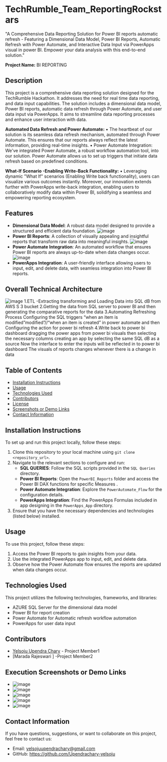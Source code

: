 # TechRumble_Team_ReportingRockstars
"A Comprehensive Data Reporting Solution for Power BI reports automatic refresh - Featuring a Dimensional Data Model, Power BI Reports, Automatic Refresh with Power Automate, and Interactive Data Input via PowerApps visual in power BI. Empower your data analysis with this end-to-end solution."

**Project Name:** BI REPORTING
## Description
This project is a comprehensive data reporting solution designed for the TechRumble Hackathon. It addresses the need for real time data  reporting, and data input capabilities. The solution includes a dimensional data model, Power BI reports, automatic data refresh through Power Automate, and user data input via PowerApps. It aims to streamline data reporting processes and enhance user interaction with data.

**Automated Data Refresh and Power Automate:**
▪ The heartbeat of our solution is its seamless data refresh mechanism, automated through Power Automate. This ensures that our reports always reflect the latest information, providing real-time insights.
▪ Power Automate Integration: We've integrated Power Automate, a robust workflow automation tool, into our solution. Power Automate allows us to set up triggers that initiate data refresh based on predefined conditions.

**What-If Scenario -Enabling Write-Back Functionality:**
▪ Leveraging dynamic "What If" scenarios (Enabling Write back functionality), users can visualize various outcomes instantly. Moreover, our innovation extends further with PowerApps write-back integration, enabling users to collaboratively modify data within Power BI, solidifying a seamless and empowering reporting ecosystem.

## Features
- **Dimensional Data Model**: A robust data model designed to provide a structured and efficient data foundation.
  ![image](https://github.com/Upendrachary-yelsoju/TechRumble_Team_ReportingRockstars/assets/137254163/c25051c3-bb00-40cb-887c-be699ad99a06)
- **Power BI Reports**: A collection of visually appealing and insightful reports that transform raw data into meaningful insights.
  ![image](https://github.com/Upendrachary-yelsoju/TechRumble_Team_ReportingRockstars/assets/137254163/725bdc4a-5ecf-4ae0-8590-204c0ae97c4b)
- **Power Automate Integration**: An automated workflow that ensures Power BI reports are always up-to-date when data changes occur.
  ![image](https://github.com/Upendrachary-yelsoju/TechRumble_Team_ReportingRockstars/assets/137254163/2cca1ffe-cea7-46e5-8cb5-f5957d90da7f)
- **PowerApps Integration**: A user-friendly interface allowing users to input, edit, and delete data, with seamless integration into Power BI reports.
## Overall Technical Architecture
![image](https://github.com/Upendrachary-yelsoju/TechRumble_Team_ReportingRockstars/assets/137254163/0bbda846-7e09-401f-964f-9b4d3cc9bd6e)
1.ETL -Extracting transforming and Loading Data into SQL dB from AWS S 3 bucket
2.Getting the data from SQL server to power BI and then generating the comparative reports for the data
3.Automating Refreshing Process Configuring the SQL triggers “when an item is modified”modified”//“when an item is created” in power automate and then Configuring the action for power bi refresh
4.Write back to power bi dashboard dragging the power apps from power bi visuals then selecting the necessary columns creating an app by selecting the same SQL dB as a source Now the interface to enter the inputs will be reflected in to power bi dashboard The visuals of reports changes whenever there is a change in data

  ## Table of Contents
- [Installation Instructions](#installation-instructions)
- [Usage](#usage)
- [Technologies Used](#technologies-used)
- [Contributors](#contributors)
- [License](#license)
- [Screenshots or Demo Links](#screenshots-or-demo-links)
- [Contact Information](#contact-information)

## Installation Instructions
To set up and run this project locally, follow these steps:
1. Clone this repository to your local machine using `git clone <repository_url>`.
2. Navigate to the relevant sections to configure and run:
   - **SQL QUERIES**: Follow the SQL scripts provided in the `SQL Queries` directory.
   - **Power BI Reports**: Open the `PowerBI_Reports` folder and access the Power BI DAX functions for specific Measures .
   - **Power Automate Integration**: Explore the `PowerAutomate_Flow` for the configuration details.
   - **PowerApps Integration**: Find the PowerApps Formulas included in app designing in the `PowerApps_App` directory.
3. Ensure that you have the necessary dependencies and technologies (listed below) installed.

## Usage
To use this project, follow these steps:
1. Access the Power BI reports to gain insights from your data.
2. Use the integrated PowerApps app to input, edit, and delete data.
3. Observe how the Power Automate flow ensures the reports are updated when data changes occur.

## Technologies Used
This project utilizes the following technologies, frameworks, and libraries:
- AZURE SQL Server for the dimensional data model
- Power BI for report creation
- Power Automate for Automatic refresh workflow automation
- PowerApps for user data input

## Contributors
- [Yelsoju Upendra Chary](https://github.com/Upendrachary-yelsoju) - Project Member1
- [Marada Rajeswari ] -Project Member2


## Execution Screenshots or Demo Links
- ![image](https://github.com/Upendrachary-yelsoju/TechRumble_Team_ReportingRockstars/assets/137254163/be17a47d-92bb-4d05-9d57-822fc9f83914)
- ![image](https://github.com/Upendrachary-yelsoju/TechRumble_Team_ReportingRockstars/assets/137254163/1ddbf47f-2160-4ef7-921b-1e77c64ea682)
- ![image](https://github.com/Upendrachary-yelsoju/TechRumble_Team_ReportingRockstars/assets/137254163/455e6c8e-8e9d-40eb-91fa-d640a919e4b8)
- ![image](https://github.com/Upendrachary-yelsoju/TechRumble_Team_ReportingRockstars/assets/137254163/aa4e923e-3883-422a-abf7-984d88b9d610)
- ![image](https://github.com/Upendrachary-yelsoju/TechRumble_Team_ReportingRockstars/assets/137254163/db2e5cf0-1d85-462d-9f94-6a4485d09e2c)

## Contact Information
If you have questions, suggestions, or want to collaborate on this project, feel free to contact us:
- Email: yelsojuupendrachary@gmail.com
- GitHub: https://github.com/Upendrachary-yelsoju


